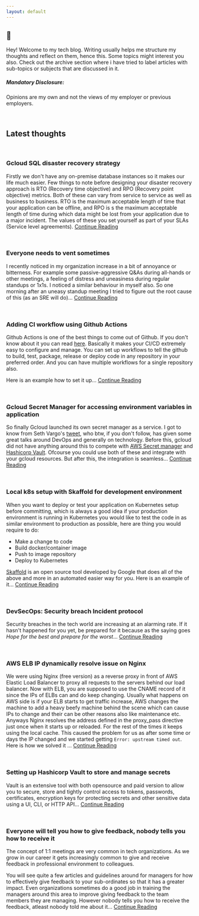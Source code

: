 ```yaml
---
layout: default
---
```


## &#128075;

 Hey! Welcome to my tech blog. Writing usually helps me structure my thoughts and reflect on them, hence this.
Some topics might interest you also. Check out the archive section where i have tried to label articles with sub-topics or subjects that are discussed in it.

##### Mandatory Disclosure:
Opinions are my own and not the views of my employer or previous employers.

&nbsp;


## Latest thoughts
&nbsp;

### Gcloud SQL disaster recovery strategy

Firstly we don't have any on-premise database instances so it makes our life much easier. Few things to note before designing your disaster recovery approach is RTO (Recovery time objective) and RPO (Recovery point objective) metrics. Both of these can vary from service to service as well as business to business. RTO is the maximum acceptable length of time that your application can be offline, and RPO is s the maximum acceptable length of time during which data might be lost from your application due to a major incident. The values of these you set yourself as part of your SLAs (Service level agreements).
[Continue Reading](./pages/gcloud_disaster_recovery_data.html)

&nbsp;

### Everyone needs to vent sometimes

I recently noticed in my organization increase in a bit of annoyance or bitterness. For example some passive-aggressive Q&As during all-hands or other meetings, a feeling of distress and uneasiness during regular standups or 1x1s. I noticed a similar behaviour in myself also. So one morning after an uneasy standup meeting I tried to figure out the root cause of this (as an SRE will do)... [Continue Reading](./pages/everyone_needs_to_vent.html)

&nbsp;

### Adding CI workflow using Github Actions

Github Actions is one of the best things to come out of Github. If you don't know about it you can read [here](https://docs.github.com/en/actions). Basically it makes your CI/CD extremely easy to configure and manage. You can set up workflows to tell the github to build, test, package, release or deploy code in any repository in your preferred order. And you can have multiple workflows for a single repository also.

Here is an example how to set it up... [Continue Reading](./pages/github_actions.html)


&nbsp;

### Gcloud Secret Manager for accessing environment variables in application

So finally Gcloud launched its own secret manager as a service. I got to know from Seth Vargo's [tweet](https://twitter.com/sethvargo/status/1220035296018018310), who btw, if you don't follow, has given some great talks around DevOps and generally on technology.
Before this, gcloud did not have anything around this to compete with [AWS Secret manager](https://aws.amazon.com/secrets-manager/) and [Hashicorp Vault](https://www.vaultproject.io/). Ofcourse you could use both of these and integrate with your gcloud resources. But after this, the integration is seamless... [Continue Reading](./pages/gcloud_secrets.html)

&nbsp;

### Local k8s setup with Skaffold for development environment

When you want to deploy or test your application on Kubernetes setup before committing, which is always a good idea if your production environment is running in Kubernetes you would like to test the code in as similar environment to production as possible, here are thing you would require to do:

* Make a change to code
* Build docker/container image
* Push to image repository
* Deploy to Kubernetes

[Skaffold](https://skaffold.dev/) is an open source tool developed by Google that does all of the above and more in an automated easier way for you. Here is an example of it... [Continue Reading](./pages/skaffold.html)

&nbsp;

### DevSecOps: Security breach Incident protocol

Security breaches in the tech world are increasing at an alarming rate. If it hasn't happened for you yet, be prepared for it because as the saying goes *Hope for the best and prepare for the worst*... [Continue Reading](./pages/incident_protocol.html)

&nbsp;

### AWS ELB IP dynamically resolve issue on Nginx

We were using Nginx (free version) as a reverse proxy in front of AWS Elastic Load Balancer to proxy all requests to the servers behind our load balancer. Now with ELB, you are supposed to use the CNAME record of it since the IPs of ELBs can and do keep changing. Usually what happens on AWS side is if your ELB starts to get traffic increase, AWS changes the machine to add a heavy beefy machine behind the scene which can cause IPs to change and their can be other reasons also like maintenance etc.
Anyways Nginx resolves the address defined in the proxy_pass directive just once when it starts up or reloaded. For the rest of the times it keeps using the local cache. This caused the problem for us as after some time or days the IP changed and we started getting `Error: upstream timed out`. Here is how we solved it ... [Continue Reading](./pages/nginx_aws_elb_ip.html)

&nbsp;

### Setting up Hashicorp Vault to store and manage secrets

Vault is an extensive tool with both opensource and paid version to allow you to secure, store and tightly control access to tokens, passwords, certificates, encryption keys for protecting secrets and other sensitive data using a UI, CLI, or HTTP API... [Continue Reading](./pages/vault.html)

&nbsp;

### Everyone will tell you how to give feedback, nobody tells you how to receive it

The concept of 1:1 meetings are very common in tech organizations. As we grow in our career it gets increasingly common to give and receive feedback in professional environment to colleagues.

You will see quite a few articles and guidelines around for managers for how to effectively give feedback to your sub-ordinates so that it has a greater impact. Even organizations sometimes do a good job in training the managers around this area to improve giving feedback to the team members they are managing. However nobody tells you how to receive the feedback, atleast nobody told me about it... [Continue Reading](./pages/feedback.html)
